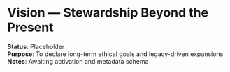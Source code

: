 # Vision — Stewardship Beyond the Present

**Status**: Placeholder  
**Purpose**: To declare long-term ethical goals and legacy-driven expansions  
**Notes**: Awaiting activation and metadata schema


